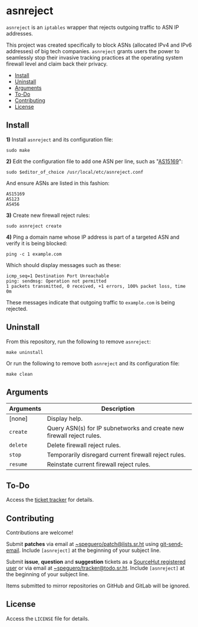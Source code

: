 # **asnreject**

`asnreject` is an `iptables` wrapper that rejects outgoing traffic to ASN IP addresses.

This project was created specifically to block ASNs (allocated IPv4 and IPv6 addresses) of big tech companies. `asnreject` grants users the power to seamlessly stop their invasive tracking practices at the operating system firewall level and claim back their privacy.

- [Install](#install)
- [Uninstall](#uninstall)
- [Arguments](#arguments)
- [To-Do](#to-do)
- [Contributing](#contributing)
- [License](#license)

## Install

__1)__ Install `asnreject` and its configuration file:

```
sudo make
```

__2)__ Edit the configuration file to add one ASN per line, such as "[AS15169](https://www.radb.net/query?keywords=AS15169)":

```
sudo $editor_of_choice /usr/local/etc/asnreject.conf
```

And ensure ASNs are listed in this fashion:

```
AS15169
AS123
AS456
```

__3)__ Create new firewall reject rules:

```
sudo asnreject create
```

__4)__ Ping a domain name whose IP address is part of a targeted ASN and verify it is being blocked:

```
ping -c 1 example.com
```

Which should display messages such as these:

```
icmp_seq=1 Destination Port Unreachable
ping: sendmsg: Operation not permitted
1 packets transmitted, 0 received, +1 errors, 100% packet loss, time 0m
```

These messages indicate that outgoing traffic to `example.com` is being rejected.

## Uninstall

From this repository, run the following to remove `asnreject`:

```
make uninstall
```

Or run the following to remove both `asnreject` and its configuration file:

```
make clean
```

## Arguments

Arguments | Description
---       | ---
[none]    | Display help.
`create`  | Query ASN(s) for IP subnetworks and create new firewall reject rules.
`delete`  | Delete firewall reject rules.
`stop`    | Temporarily disregard current firewall reject rules.
`resume`  | Reinstate current firewall reject rules.

## To-Do

Access the [ticket tracker](https://todo.sr.ht/~speguero/tracker?search=label:%22todo%22%20%5Basnreject%5D) for details.

## Contributing

Contributions are welcome!

Submit __patches__ via email at [~speguero/patch@lists.sr.ht](mailto:~speguero/patch@lists.sr.ht) using [git-send-email](https://git-send-email.io). Include `[asnreject]` at the beginning of your subject line.

Submit __issue__, __question__ and __suggestion__ tickets as a [SourceHut registered user](https://todo.sr.ht/~speguero/tracker) or via email at [~speguero/tracker@todo.sr.ht](mailto:~speguero/tracker@todo.sr.ht). Include `[asnreject]` at the beginning of your subject line.

Items submitted to mirror repositories on GitHub and GitLab will be ignored.

## License

Access the `LICENSE` file for details.

